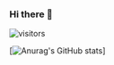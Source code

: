 ### Hi there 👋

![visitors](https://visitor-badge.glitch.me/badge?page_id=SageScroll18144=SageScroll18144)

[![Anurag's GitHub stats](https://github-readme-stats.vercel.app/api?username=SageScroll18144&show_icons=true&theme=tokyonight)]
